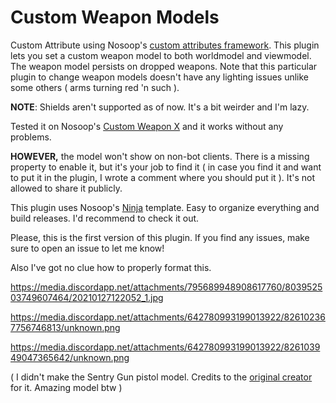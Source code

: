 # Custom Weapon Models

Custom Attribute using Nosoop's [custom attributes framework](https://github.com/nosoop/SM-TFCustAttr). 
This plugin lets you set a custom weapon model to both worldmodel and viewmodel. The weapon model persists on dropped weapons. Note that this particular plugin to change weapon models doesn't have any lighting issues unlike some others ( arms turning red 'n such ).

**NOTE**: Shields aren't supported as of now. It's a bit weirder and I'm lazy. 

Tested it on Nosoop's [Custom Weapon X](https://github.com/nosoop/SM-TFCustomWeaponsX) and it works without any problems.

**HOWEVER,** the model won't show on non-bot clients. There is a missing property to enable it, but it's your job to find it ( in case you find it and want to put it in the plugin, I wrote a comment where you should put it ). It's not allowed to share it publicly.

This plugin uses Nosoop's [Ninja](https://github.com/nosoop/NinjaBuild-SMPlugin) template. Easy to organize everything and build releases. I'd recommend to check it out.

Please, this is the first version of this plugin. If you find any issues, make sure to open an issue to let me know!

Also I've got no clue how to properly format this.

https://media.discordapp.net/attachments/795689948908617760/803952503749607464/20210127122052_1.jpg

https://media.discordapp.net/attachments/642780993199013922/826102367756746813/unknown.png

https://media.discordapp.net/attachments/642780993199013922/826103949047365642/unknown.png

( I didn't make the Sentry Gun pistol model. Credits to the [original creator](https://gamebanana.com/skins/139638) for it. Amazing model btw )
